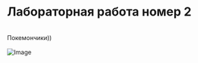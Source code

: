 # Лабораторная работа номер 2<br>
<br>
Покемончики))<br>
<br>
<img src="https://user-images.githubusercontent.com/60453269/180562678-f93892f7-3690-4217-97f1-d6e6a5df330f.png" alt="Image">
